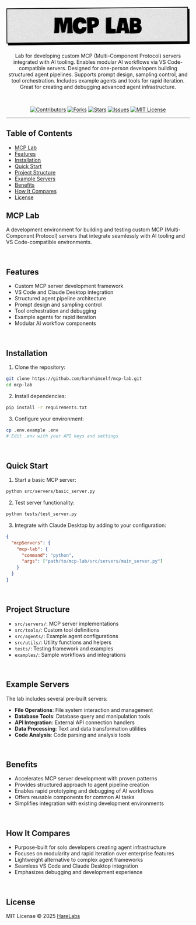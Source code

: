 <p align="center">
   <img src="https://raw.githubusercontent.com/harehimself/mcp-lab/master/mcp-lab.png">
</p>
<p align="center">
   Lab for developing custom MCP (Multi-Component Protocol) servers integrated with AI tooling. Enables modular AI workflows via VS Code-compatible servers. Designed for one-person developers building structured agent pipelines. Supports prompt design, sampling control, and tool orchestration. Includes example agents and tools for rapid iteration. Great for creating and debugging advanced agent infrastructure.
</p>
<br>
<p align="center">
  <a href="https://github.com/harehimself/mcp-lab/graphs/contributors">
    <img src="https://img.shields.io/github/contributors/harehimself/mcp-lab" alt="Contributors"></a>
  <a href="https://github.com/harehimself/mcp-lab/network/members">
    <img src="https://img.shields.io/github/forks/harehimself/mcp-lab" alt="Forks"></a>
  <a href="https://github.com/harehimself/mcp-lab/stargazers">
    <img src="https://img.shields.io/github/stars/harehimself/mcp-lab" alt="Stars"></a>
  <a href="https://github.com/harehimself/mcp-lab/issues">
    <img src="https://img.shields.io/github/issues/harehimself/mcp-lab" alt="Issues"></a>
  <a href="https://github.com/harehimself/mcp-lab/blob/main/LICENSE">
    <img src="https://img.shields.io/github/license/harehimself/mcp-lab" alt="MIT License"></a>
</p>

---

## Table of Contents
   - [MCP Lab](#mcp-lab)
   - [Features](#features)
   - [Installation](#installation)
   - [Quick Start](#quick-start)
   - [Project Structure](#project-structure)
   - [Example Servers](#example-servers)
   - [Benefits](#benefits)
   - [How It Compares](#how-it-compares)
   - [License](#license)

## MCP Lab
A development environment for building and testing custom MCP (Multi-Component Protocol) servers that integrate seamlessly with AI tooling and VS Code-compatible environments.

<br>

## Features
- Custom MCP server development framework
- VS Code and Claude Desktop integration
- Structured agent pipeline architecture
- Prompt design and sampling control
- Tool orchestration and debugging
- Example agents for rapid iteration
- Modular AI workflow components

<br>

## Installation
1. Clone the repository:
```bash
git clone https://github.com/harehimself/mcp-lab.git
cd mcp-lab
```

2. Install dependencies:
```bash
pip install -r requirements.txt
```

3. Configure your environment:
```bash
cp .env.example .env
# Edit .env with your API keys and settings
```

<br>

## Quick Start
1. Start a basic MCP server:
```bash
python src/servers/basic_server.py
```

2. Test server functionality:
```bash
python tests/test_server.py
```

3. Integrate with Claude Desktop by adding to your configuration:
```json
{
  "mcpServers": {
    "mcp-lab": {
      "command": "python",
      "args": ["path/to/mcp-lab/src/servers/main_server.py"]
    }
  }
}
```

<br>

## Project Structure
- `src/servers/`: MCP server implementations
- `src/tools/`: Custom tool definitions
- `src/agents/`: Example agent configurations
- `src/utils/`: Utility functions and helpers
- `tests/`: Testing framework and examples
- `examples/`: Sample workflows and integrations

<br>

## Example Servers
The lab includes several pre-built servers:

- **File Operations**: File system interaction and management
- **Database Tools**: Database query and manipulation tools
- **API Integration**: External API connection handlers
- **Data Processing**: Text and data transformation utilities
- **Code Analysis**: Code parsing and analysis tools

<br>

## Benefits
- Accelerates MCP server development with proven patterns
- Provides structured approach to agent pipeline creation
- Enables rapid prototyping and debugging of AI workflows
- Offers reusable components for common AI tasks
- Simplifies integration with existing development environments

<br>

## How It Compares
- Purpose-built for solo developers creating agent infrastructure
- Focuses on modularity and rapid iteration over enterprise features
- Lightweight alternative to complex agent frameworks
- Seamless VS Code and Claude Desktop integration
- Emphasizes debugging and development experience

<br>

## License
MIT License © 2025 [HareLabs](https://github.com/harehimself)
